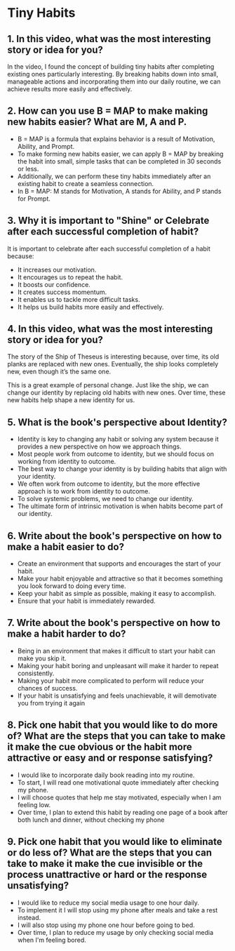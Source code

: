 # Tiny Habits
## 1. In this video, what was the most interesting story or idea for you?
In the video, I found the concept of building tiny habits after completing existing ones particularly interesting.
By breaking habits down into small, manageable actions and incorporating them into our daily routine, we can achieve results more easily and effectively.


## 2. How can you use B = MAP to make making new habits easier? What are M, A and P.
* B = MAP is a formula that explains behavior is a result of Motivation, Ability, and Prompt. 
* To make forming new habits easier, we can apply B = MAP by breaking the habit into small, simple tasks that can be completed in 30 seconds or less. 
* Additionally, we can perform these tiny habits immediately after an existing habit to create a seamless connection.
* In B = MAP: M stands for Motivation, A stands for Ability, and P stands for Prompt.

## 3. Why it is important to "Shine" or Celebrate after each successful completion of habit? 
It is important to celebrate after each successful completion of a habit because:
* It increases our motivation.
* It encourages us to repeat the habit.
* It boosts our confidence.
* It creates success momentum.
* It enables us to tackle more difficult tasks.
* It helps us build habits more easily and effectively.
## 4. In this video, what was the most interesting story or idea for you?
The story of the Ship of Theseus is interesting because, over time, its old planks are replaced with new ones. Eventually, the ship looks completely new, even though it’s the same one.

This is a great example of personal change. Just like the ship, we can change our identity by replacing old habits with new ones. Over time, these new habits help shape a new identity for us.
## 5. What is the book's perspective about Identity?
* Identity is key to changing any habit or solving any system because it provides a new perspective on how we approach things.
* Most people work from outcome to identity, but we should focus on working from identity to outcome.
* The best way to change your identity is by building habits that align with your identity.
* We often work from outcome to identity, but the more effective approach is to work from identity to outcome.
* To solve systemic problems, we need to change our identity.
* The ultimate form of intrinsic motivation is when habits become part of our identity.

## 6. Write about the book's perspective on how to make a habit easier to do?
* Create an environment that supports and encourages the start of your habit.
* Make your habit enjoyable and attractive so that it becomes something you look forward to doing every time.
* Keep your habit as simple as possible, making it easy to accomplish.
* Ensure that your habit is immediately rewarded.

## 7. Write about the book's perspective on how to make a habit harder to do?
* Being in an environment that makes it difficult to start your habit can make you skip it.
* Making your habit boring and unpleasant will make it harder to repeat consistently.
* Making your habit more complicated to perform will reduce your chances of success.
* If your habit is unsatisfying and feels unachievable, it will demotivate you from trying it again

## 8. Pick one habit that you would like to do more of? What are the steps that you can take to make it make the cue obvious or the habit more attractive or easy and or response satisfying?
* I would like to incorporate daily book reading into my routine.
* To start, I will read one motivational quote immediately after checking my phone.
* I will choose quotes that help me stay motivated, especially when I am feeling low.
* Over time, I plan to extend this habit by reading one page of a book after both lunch and dinner, without checking my phone


## 9. Pick one habit that you would like to eliminate or do less of? What are the steps that you can take to make it make the cue invisible or the process unattractive or hard or the response unsatisfying?
* I would like to reduce my social media usage to one hour daily.
* To implement it I will stop using my phone after meals and take a rest instead.
* I will also stop using my phone one hour before going to bed.
* Over time, I plan to reduce my usage by only checking social media when I'm feeling bored.
